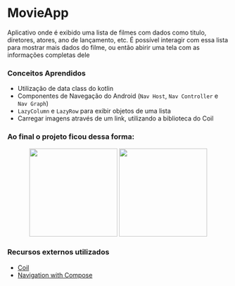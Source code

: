 # MovieApp
Aplicativo onde é exibido uma lista de filmes com dados como titulo, diretores, atores, ano de lançamento, etc. É possível interagir com essa lista para mostrar mais dados do filme, ou então abirir uma tela com as informações completas dele



### Conceitos Aprendidos
* Utilização de data class do kotlin
* Componentes de Navegação do Android (`Nav Host`, `Nav Controller` e `Nav Graph`)
* `LazyColumn` e `LazyRow` para exibir objetos de uma lista
* Carregar imagens através de um link, utilizando a biblioteca do Coil

### Ao final o projeto ficou dessa forma:

<p align ="center">
  <img src="https://github.com/murilofb1/jetpack_compose_comprehensive_bootcamp/assets/74936314/8b1a9671-dc4d-4616-b4ff-5afec407dc8b" width="200"/>  
  <img src="https://github.com/murilofb1/jetpack_compose_comprehensive_bootcamp/assets/74936314/e68014e2-018a-444d-9135-b93047b6a851" width="200"/>
</p>

### Recursos externos utilizados
* [Coil](https://coil-kt.github.io/coil/compose/)
* [Navigation with Compose](https://developer.android.com/jetpack/compose/navigation)
